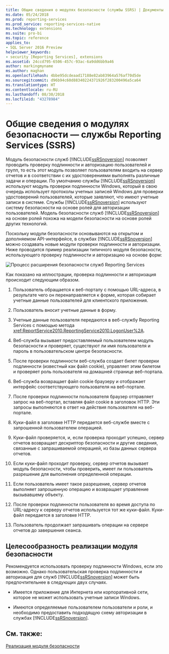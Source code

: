 ```yaml
---
title: Общие сведения о модулях безопасности (службы SSRS) | Документы Майкрософт
ms.date: 05/24/2018
ms.prod: reporting-services
ms.prod_service: reporting-services-native
ms.technology: extensions
ms.suite: pro-bi
ms.topic: reference
applies_to:
- SQL Server 2016 Preview
helpviewer_keywords:
- security [Reporting Services], extensions
ms.assetid: 24ccd795-6506-457c-93ac-6a9dd6bb9a46
author: markingmyname
ms.author: maghan
ms.openlocfilehash: 4bbe95dcdeaad17188e82ab83964a576af70d5de
ms.sourcegitcommit: d96b94c60d88340224371926f283200496a5ca64
ms.translationtype: HT
ms.contentlocale: ru-RU
ms.lasthandoff: 08/30/2018
ms.locfileid: "43278984"
---
```

# <a name="security-extensions-overview---reporting-services-ssrs"></a>Общие сведения о модулях безопасности — службы Reporting Services (SSRS)
  Модуль безопасности служб [!INCLUDE[ssRSnoversion](../../../includes/ssrsnoversion-md.md)] позволяет проводить проверку подлинности и авторизацию пользователей и групп, то есть этот модуль позволяет пользователям входить на сервер отчетов и в соответствии с их удостоверениями выполнять различные задачи и операции. По умолчанию службы [!INCLUDE[ssRSnoversion](../../../includes/ssrsnoversion-md.md)] используют модуль проверки подлинности Windows, который в свою очередь использует протоколы учетных записей Windows для проверки удостоверений пользователей, которые заявляют, что имеют учетные записи в системе. Службы [!INCLUDE[ssRSnoversion](../../../includes/ssrsnoversion-md.md)] используют систему безопасности на основе ролей для авторизации пользователей. Модель безопасности служб [!INCLUDE[ssRSnoversion](../../../includes/ssrsnoversion-md.md)] на основе ролей похожа на модели безопасности на основе ролей других технологий.  
  
 Поскольку модули безопасности основываются на открытом и дополняемом API-интерфейсе, в службах [!INCLUDE[ssRSnoversion](../../../includes/ssrsnoversion-md.md)] можно создавать новые модули проверки подлинности и авторизации. Ниже проводится пример реализации типичного модуля безопасности, использующего проверку подлинности и авторизацию на основе форм:  
  
 ![Процесс расширения безопасности служб Reporting Services](../../../reporting-services/extensions/security-extension/media/rosettasecurityextensionflow.gif "Процесс расширения безопасности служб Reporting Services")  
  
 Как показано на иллюстрации, проверка подлинности и авторизация происходит следующим образом.  
  
1.  Пользователь обращается к веб-порталу с помощью URL-адреса, в результате чего он перенаправляется к форме, которая собирает учетные данные пользователей для клиентского приложения.  
  
2.  Пользователь вносит учетные данные в форму.  
  
3.  Учетные данные пользователя передаются в веб-службу Reporting Services с помощью метода <xref:ReportService2010.ReportingService2010.LogonUser%2A>.  
  
4.  Веб-служба вызывает предоставляемый пользователем модуль безопасности и проверяет, существуют ли имя пользователя и пароль в пользовательском центре безопасности.  
  
5.  После проверки подлинности веб-служба создает билет проверки подлинности (известный как файл cookie), управляет этим билетом и проверяет роль пользователя на домашней странице веб-портала.  
  
6.  Веб-служба возвращает файл cookie браузеру и отображает интерфейс соответствующего пользователя на веб-портале.  
  
7.  После проверки подлинности пользователя браузер отправляет запрос на веб-портал, вставляя файл cookie в заголовок HTTP. Эти запросы выполняются в ответ на действия пользователя на веб-портале.  
  
8.  Куки-файл в заголовке HTTP передается веб-службе вместе с запрошенной пользователем операцией.  
  
9. Куки-файл проверяется, и, если проверка проходит успешно, сервер отчетов возвращает дескриптор безопасности и другие сведения, связанные с запрашиваемой операцией, из базы данных сервера отчетов.  
  
10. Если куки-файл проходит проверку, сервер отчетов вызывает модуль безопасности, чтобы проверить, имеет ли пользователь разрешение для выполнения определенной операции.  
  
11. Если пользователь имеет такое разрешение, сервер отчетов выполняет запрошенную операцию и возвращает управление вызывавшему объекту.  
  
12. После проверки подлинности пользователя во время доступа по URL-адресу к серверу отчетов используется тот же куки-файл. Куки-файл передается в заголовке HTTP.  
  
13. Пользователь продолжает запрашивать операции на сервере отчетов до завершения сеанса.  
  
## <a name="when-to-implement-a-security-extension"></a>Целесообразность реализации модуля безопасности  
 Рекомендуется использовать проверку подлинности Windows, если это возможно. Однако пользовательская проверка подлинности и авторизация для служб [!INCLUDE[ssRSnoversion](../../../includes/ssrsnoversion-md.md)] может быть предпочтительнее в следующих двух случаях.  
  
-   Имеется приложение для Интернета или корпоративной сети, которое не может использовать учетные записи Windows.  
  
-   Имеются определяемые пользователем пользователи и роли, и необходимо предоставить подходящую схему авторизации в службах [!INCLUDE[ssRSnoversion](../../../includes/ssrsnoversion-md.md)].  
  
## <a name="see-also"></a>См. также:  
 [Реализация модуля безопасности](../../../reporting-services/extensions/security-extension/implementing-a-security-extension.md)   
  
  

